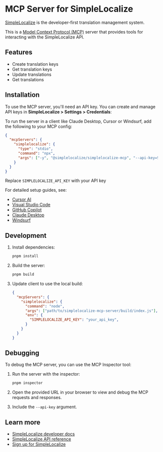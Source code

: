 # MCP Server for SimpleLocalize

[SimpleLocalize](https://www.simplelocalize.io/?utm_source=dx&utm_medium=simplelocalize-mcp-server) is the developer-first translation management system.

This is a [Model Context Protocol (MCP)](https://modelcontextprotocol.io/introduction) server that provides tools for interacting with the SimpleLocalize API.

## Features

- Create translation keys
- Get translation keys
- Update translations
- Get translations

## Installation

To use the MCP server, you'll need an API key. You can create and manage API keys in **SimpleLocalize > Settings > Credentials**:

To run the server in a client like Claude Desktop, Cursor or Windsurf, add the following to your MCP config:

```json
{
  "mcpServers": {
    "simplelocalize": {
      "type": "stdio",
      "command": "npx",
      "args": ["-y", "@simplelocalize/simplelocalize-mcp", "--api-key=SIMPLELOCALIZE_API_KEY"]
    }
  }
}
```

Replace `SIMPLELOCALIZE_API_KEY` with your API key

For detailed setup guides, see:

- [Cursor AI](https://docs.cursor.com/context/model-context-protocol)
- [Visual Studio Code](https://code.visualstudio.com/docs/copilot/chat/mcp-servers)
- [GitHub Copilot](https://github.blog/changelog/2025-05-19-agent-mode-and-mcp-support-for-copilot-in-jetbrains-eclipse-and-xcode-now-in-public-preview/)
- [Claude Desktop](https://modelcontextprotocol.io/quickstart/user)
- [Windsurf](https://docs.codeium.com/windsurf/mcp)

## Development

1. Install dependencies:

   ```bash
   pnpm install
   ```

2. Build the server:

   ```bash
   pnpm build
   ```

3. Update client to use the local build:
   ```json
   {
     "mcpServers": {
       "simplelocalize": {
         "command": "node",
         "args": ["path/to/simplelocalize-mcp-server/build/index.js"],
         "env": {
           "SIMPLELOCALIZE_API_KEY": "your_api_key",
         }
       }
     }
   }
   ```

## Debugging

To debug the MCP server, you can use the MCP Inspector tool:

1. Run the server with the inspector:

   ```bash
   pnpm inspector
   ```

2. Open the provided URL in your browser to view and debug the MCP requests and responses.

3. Include the `--api-key` argument.

## Learn more

- [SimpleLocalize developer docs](https://simplelocalize.io/docs/?utm_source=dx&utm_medium=simplelocalize-mcp-server)
- [SimpleLocalize API reference](https://simplelocalize.io/docs/api/get-started/?utm_source=dx&utm_medium=simplelocalize-mcp-server)
- [Sign up for SimpleLocalize](https://simplelocalize.io/register/?utm_source=dx&utm_medium=simplelocalize-mcp-server)
